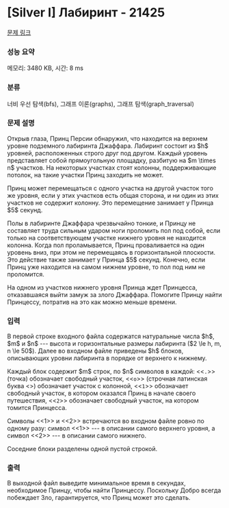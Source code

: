 # [Silver I] Лабиринт - 21425 

[문제 링크](https://www.acmicpc.net/problem/21425) 

### 성능 요약

메모리: 3480 KB, 시간: 8 ms

### 분류

너비 우선 탐색(bfs), 그래프 이론(graphs), 그래프 탐색(graph_traversal)

### 문제 설명

<p>Открыв глаза, Принц Персии обнаружил, что находится на верхнем уровне подземного лабиринта Джаффара. Лабиринт состоит из $h$ уровней, расположенных строго друг под другом. Каждый уровень представляет собой прямоугольную площадку, разбитую на $m \times n$ участков. На некоторых участках стоят колонны, поддерживающие потолок, на такие участки Принц заходить не может.</p>

<p>Принц может перемещаться с одного участка на другой участок того же уровня, если у этих участков есть общая сторона, и ни один из этих участков не содержит колонну. Это перемещение занимает у Принца $5$ секунд.</p>

<p>Полы в лабиринте Джаффара чрезвычайно тонкие, и Принцу не составляет труда сильным ударом ноги проломить пол под собой, если только на соответствующем участке нижнего уровня не находится колонна. Когда пол проламывается, Принц проваливается на один уровень вниз, при этом не перемещаясь в горизонтальной плоскости. Это действие также занимает у Принца $5$ секунд. Конечно, если Принц уже находится на самом нижнем уровне, то пол под ним не проломится.</p>

<p>На одном из участков нижнего уровня Принца ждет Принцесса, отказавшаяся выйти замуж за злого Джаффара. Помогите Принцу найти Принцессу, потратив на это как можно меньше времени.</p>

### 입력 

 <p>В первой строке входного файла содержатся натуральные числа $h$, $m$ и $n$ --- высота и горизонтальные размеры лабиринта ($2 \le h, m, n \le 50$). Далее во входном файле приведены $h$ блоков, описывающих уровни лабиринта в порядке от верхнего к нижнему.</p>

<p>Каждый блок содержит $m$ строк, по $n$ символов в каждой: <<<code>.</code>>> (точка) обозначает свободный участок, <<<code>o</code>>> (строчная латинская буква <<o>>) обозначает участок с колонной, <<<code>1</code>>> обозначает свободный участок, в котором оказался Принц в начале своего путешествия, <<<code>2</code>>> обозначает свободный участок, на котором томится Принцесса.</p>

<p>Символы <<1>> и <<2>> встречаются во входном файле ровно по одному разу: символ <<1>> --- в описании самого верхнего уровня, а символ <<2>> --- в описании самого нижнего.</p>

<p>Соседние блоки разделены одной пустой строкой.</p>

### 출력 

 <p>В выходной файл выведите минимальное время в секундах, необходимое Принцу, чтобы найти Принцессу. Поскольку Добро всегда побеждает Зло, гарантируется, что Принц может это сделать.</p>

